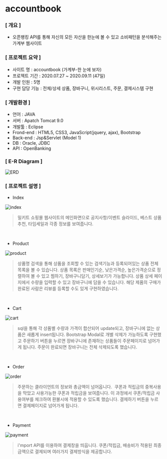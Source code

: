 # accountbook
### [ 개요 ]
+ 오픈뱅킹 API를 통해 자신의 모든 자산을 한눈에 볼 수 있고 소비패턴을 분석해주는 가계부 웹사이트

### [ 프로젝트 요약 ]
+ 사이트 명 : accountbook (가계부-한 눈에 보자)
+ 프로젝트 기간 : 2020.07.27 ~ 2020.09.11 (47일)
+ 개발 인원 : 5명
+ 구현 담당 기능 : 전체/상세 상품, 장바구니, 위시리스트, 주문, 결제시스템 구현

### [ 개발환경 ]
+ 언어 : JAVA 
+ 서버 : Apatch Tomcat 9.0
+ 개발툴 : Eclipse
+ Frond-end : HTML5, CSS3, JavaScript(jquery, ajax), Bootstrap
+ Back-end : Jsp&Servlet (Model 1)
+ DB : Oracle, JDBC
+ API : OpenBanking

### [ E-R Diagram ]

![ERD](https://user-images.githubusercontent.com/69949473/99359436-6a90c000-28f2-11eb-935b-a8fc6b64f964.png)

### [ 프로젝트 설명 ]

+ Index

![index](https://user-images.githubusercontent.com/69949473/99361248-25ba5880-28f5-11eb-95f1-dc7a9a5735c5.png)

> 밀키트 쇼핑몰 웹사이트의 메인화면으로 공지사항/이벤트 슬라이드, 베스트 상품 추천, 타임세일과 각종 정보를 보여줍니다.
<br>

+ Product

![product](https://user-images.githubusercontent.com/69949473/99359595-ab88d480-28f2-11eb-8df7-536136a1471f.png)

> 상품명 검색을 통해 상품을 조회할 수 있는 검색기능과 등록되어있는 상품 전체 목록을 볼 수 있습니다. 상품 목록은 판매인기순, 낮은가격순, 높은가격순으로 정렬하여 볼 수 있고 찜하기, 장바구니담기, 상세보기가 가능합니다. 상품 상세 페이지에서 수량을 입력할 수 있고 장바구니에 담을 수 있습니다. 해당 제품의 구매가 완료된 사람은 리뷰를 등록할 수도 있게 구현하였습니다. 
<br>

+ Cart

![cart](https://user-images.githubusercontent.com/69949473/99359695-cc512a00-28f2-11eb-852b-af8b97cf50be.png)

> sql을 통해 각 상품별 수량과 가격이 합산되어 update되고, 장바구니에 없는 상품은 새롭게 insert됩니다. Bootstrap Modal로 개별 삭제가 가능하도록 구현했고 주문하기 버튼을 누르면 장바구니에 존재하는 상품들이 주문페이지로 넘어가게 됩니다. 
주문이 완료되면 장바구니는 전체 삭제되도록 했습니다. 
<br>

+ Order

![order](https://user-images.githubusercontent.com/69949473/99359778-ebe85280-28f2-11eb-8778-eaafcf7509a9.png)

> 주문하는 클라이언트의 정보와 총금액이 넘어옵니다. 
쿠폰과 적립금의 중복사용을 막았고 사용가능한 쿠폰과 적립금을 보여줍니다.
이 과정에서 쿠폰/적립금 사용여부를 체크하여 환불시에 적용할 수 있도록 했습니다.
결제하기 버튼을 누르면 결제페이지로 넘어가게 됩니다.
<br>

+ Payment

![payment](https://user-images.githubusercontent.com/69949473/99359817-f7d41480-28f2-11eb-800b-c1ea3f754316.png)

> i'mport API를 이용하여 결제창을 띄웁니다. 쿠폰/적립금, 배송비가 적용된 최종 금액으로 결제되며 여러가지 결제방식을 제공합니다. 
<br>
